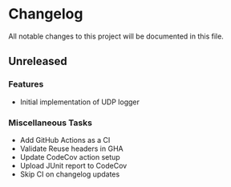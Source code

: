 <!--
SPDX-FileCopyrightText: 2025 Łukasz Niemier <#@hauleth.dev>

SPDX-License-Identifier: Apache-2.0
-->

# Changelog

All notable changes to this project will be documented in this file.

## Unreleased

### Features

- Initial implementation of UDP logger

### Miscellaneous Tasks

- Add GitHub Actions as a CI
- Validate Reuse headers in GHA
- Update CodeCov action setup
- Upload JUnit report to CodeCov
- Skip CI on changelog updates

<!-- generated by git-cliff -->
